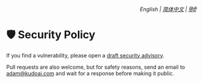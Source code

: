 <div align="right">
    <h6>
        <picture>
            <source type="image/svg+xml" media="(prefers-color-scheme: dark)" srcset="https://assets.chatgptwidescreen.com/images/icons/earth/white/icon32.svg">
            <img height=14 src="https://assets.chatgptwidescreen.com/images/icons/earth/black/icon32.svg">
        </picture>
        &nbsp;English |
        <a href="zh-cn/SECURITY.md">简体中文</a> |
        <a href="hi/SECURITY.md">हिंदी</a>
    </h6>
</div>

# 🛡️ Security Policy

If you find a vulnerability, please open a [draft security advisory](https://github.com/adamlui/chatgpt-widescreen/security/advisories/new).

Pull requests are also welcome, but for safety reasons, send an email to <adam@kudoai.com> and wait for a response before making it public.
